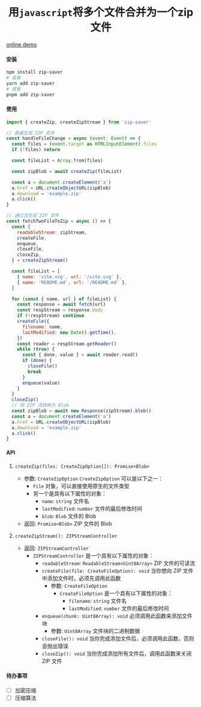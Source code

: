 <h1 align="center">
    用<code>javascript</code>将多个文件合并为一个zip文件
</h1>

[online demo](https://codesandbox.io/p/devbox/2vxncf)

#### 安装

```bash
npm install zip-saver
# 或者
yarn add zip-saver
# 或者
pnpm add zip-saver
```

#### 使用

```javascript
import { createZip, createZipStream } from 'zip-saver'

// 直接生成 ZIP 文件
const handleFileChange = async (event: Event) => {
  const files = (event.target as HTMLInputElement).files
  if (!files) return

  const fileList = Array.from(files)

  const zipBlob = await createZip(fileList)

  const a = document.createElement('a')
  a.href = URL.createObjectURL(zipBlob)
  a.download = 'example.zip'
  a.click()
}

// 通过流生成 ZIP 文件
const fetchTwoFileToZip = async () => {
  const {
    readableStream: zipStream,
    createFile,
    enqueue,
    closeFile,
    closeZip,
  } = createZipStream()

  const fileList = [
    { name: 'vite.svg', url: '/vite.svg' },
    { name: 'README.md', url: '/README.md' },
  ]

  for (const { name, url } of fileList) {
    const response = await fetch(url)
    const respStream = response.body
    if (!respStream) continue
    createFile({
      filename: name,
      lastModified: new Date().getTime(),
    })
    const reader = respStream.getReader()
    while (true) {
      const { done, value } = await reader.read()
      if (done) {
        closeFile()
        break
      }
      enqueue(value)
    }
  }
  closeZip()
  // 将 ZIP 流转换为 Blob
  const zipBlob = await new Response(zipStream).blob()
  const a = document.createElement('a')
  a.href = URL.createObjectURL(zipBlob)
  a.download = 'example.zip'
  a.click()
}
```

#### API

1. `createZip(files: CreateZipOption[]): Promise<Blob>`

   - 参数: `CreateZipOption`
     `CreateZipOption` 可以是以下之一：
     - `File` 对象，可以直接使用原生的文件类型
     - 另一个是具有以下属性的对象：
       - `name`: `string` 文件名
       - `lastModified`: `number` 文件的最后修改时间
       - `blob`: `Blob` 文件的 Blob
   - 返回: `Promise<Blob>` ZIP 文件的 Blob

2. `createZipStream(): ZIPStreamController`
   - 返回: `ZIPStreamController`
     - `ZIPStreamController` 是一个具有以下属性的对象：
       - `readableStream`: `ReadableStream<Uint8Array>` ZIP 文件的可读流
       - `createFile(file: CreateFileOption): void`
         当你想向 ZIP 文件中添加文件时，必须先调用此函数
         - 参数: `CreateFileOption`
           - `CreateFileOption` 是一个具有以下属性的对象：
             - `filename`: `string` 文件名
             - `lastModified`: `number` 文件的最后修改时间
       - `enqueue(chunk: Uint8Array): void`
         必须调用此函数来添加文件块
         - 参数: `Uint8Array` 文件块的二进制数据
       - `closeFile(): void`
         当你完成添加文件后，必须调用此函数，否则会抛出错误
       - `closeZip(): void`
         当你完成添加所有文件后，调用此函数来关闭 ZIP 文件

#### 待办事项

- [ ] 加密压缩
- [ ] 压缩算法
